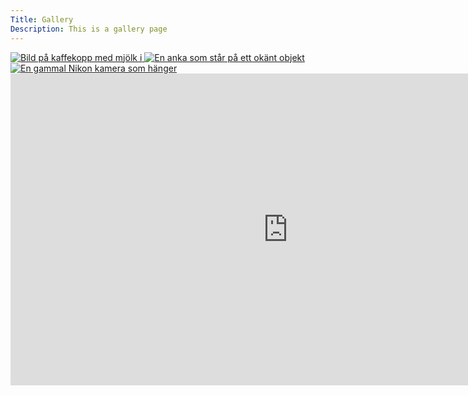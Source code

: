 ```yaml
---
Title: Gallery
Description: This is a gallery page
---
```

<div class="grid-container">
    <a href="%base_url%/image/coffee.jpg" target="_blank" aria-label="Klicka för att zooma in på bilden">
        <picture>
            <source media="(max-width: 767px)" srcset="%base_url%/image/coffee.jpg?w=250&h=250">
            <img src="%base_url%/image/coffee.jpg?w=480&h=480&q=30" alt="Bild på kaffekopp med mjölk i"></img>
        </picture>
    </a>
    <a href="%base_url%/image/duck.jpg" target="_blank" aria-label="Klicka för att zooma in på bilden">
        <picture>
            <source media="(max-width: 767px)" srcset="%base_url%/image/duck.jpg?w=250&h=250">
            <img src="%base_url%/image/duck.jpg?w=480&h=480&q=25" alt="En anka som står på ett okänt objekt" target="_blank"></img>
        </picture>
    </a>
    <a href="%base_url%/image/nikon.jpg" target="_blank" aria-label="Klicka för att zooma in på bilden">
        <picture>
            <source media="(max-width: 767px)" srcset="%base_url%/image/nikon.jpg?w=250&h=250">
            <img src="%base_url%/image/nikon.jpg?w=480&h=480&q=30" alt="En gammal Nikon kamera som hänger" target="_blank"></img>
        </picture>
    </a>
</div>

<div class="iframe-container">
    <iframe width="887" height="499" src="https://www.youtube.com/embed/qRC4Vk6kisY" title="FPMV: &quot;PFUDOR&quot;" frameborder="0" allow="accelerometer; autoplay; clipboard-write; encrypted-media; gyroscope; picture-in-picture; web-share" allowfullscreen></iframe>
</div>
